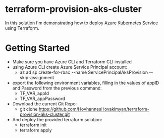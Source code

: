 # terraform-provision-aks-cluster
In this solution I'm demonstrating how to deploy Azure Kubernetes Service using Terraform.

# Getting Started
- Make sure you have Azure CLI and Terraform CLI installed
- using Azure CLI create Azure Service Principal account: 
  - az ad sp create-for-rbac --name ServicePrincipalAksProvision --skip-assignment
- export the following environment variables, filling in the values of appID and Password from the previous command: 
  - TF_VAR_appId
  - TF_VAR_appPassword
- Download the current Git Repo: 
  - git clone https://github.com/HovhannesHovakimyan/terraform-provision-aks-cluster.git
- And deploy the provided terraform solution: 
  - terraform init
  - terraform apply
